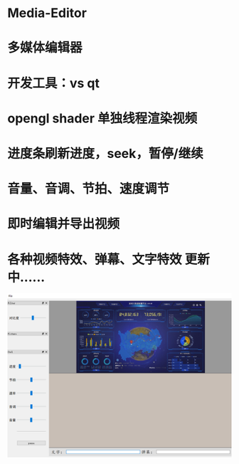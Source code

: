 # Media-Editor
# 多媒体编辑器
# 开发工具：vs qt
# opengl shader 单独线程渲染视频
# 进度条刷新进度，seek，暂停/继续
# 音量、音调、节拍、速度调节
# 即时编辑并导出视频
# 各种视频特效、弹幕、文字特效 更新中......

![image](https://github.com/linda012518/Media-Editor/blob/master/1.png)
